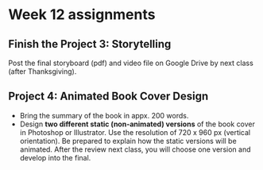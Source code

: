 # Week 12 assignments

## Finish the Project 3: Storytelling
Post the final storyboard (pdf) and video file on Google Drive by next class (after Thanksgiving).

## Project 4: Animated Book Cover Design
- Bring the summary of the book in appx. 200 words.
- Design **two different static (non-animated) versions** of the book cover in Photoshop or Illustrator. Use the resolution of 720 x 960 px (vertical orientation). Be prepared to explain how the static versions will be animated. After the review next class, you will choose one version and develop into the final.
